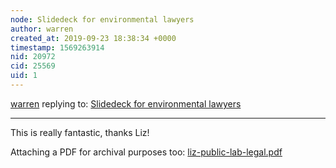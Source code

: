 ```yaml
---
node: Slidedeck for environmental lawyers
author: warren
created_at: 2019-09-23 18:38:34 +0000
timestamp: 1569263914
nid: 20972
cid: 25569
uid: 1
---
```




[warren](../profile/warren) replying to: [Slidedeck for environmental lawyers](../notes/liz/09-23-2019/slidedeck-for-environmental-lawyers)

----
This is really fantastic, thanks Liz!

Attaching a PDF for archival purposes too: 
<a href="/i/35418"><i class="fa fa-file"></i> liz-public-lab-legal.pdf</a>


